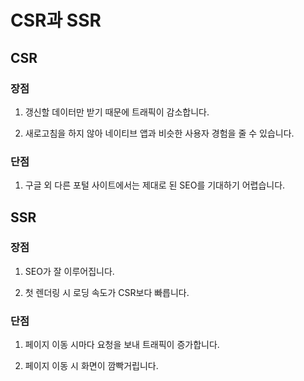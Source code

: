 # CSR과 SSR

## CSR

### 장점

1. 갱신할 데이터만 받기 때문에 트래픽이 감소합니다.

2. 새로고침을 하지 않아 네이티브 앱과 비슷한 사용자 경험을 줄 수 있습니다.

### 단점

1. 구글 외 다른 포털 사이트에서는 제대로 된 SEO를 기대하기 어렵습니다.



## SSR

### 장점

1. SEO가 잘 이루어집니다.

2. 첫 렌더링 시 로딩 속도가 CSR보다 빠릅니다.

### 단점

1. 페이지 이동 시마다 요청을 보내 트래픽이 증가합니다.

2. 페이지 이동 시 화면이 깜빡거립니다.
